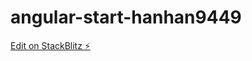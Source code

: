 # angular-start-hanhan9449

[Edit on StackBlitz ⚡️](https://stackblitz.com/edit/angular-start-hanhan9449)